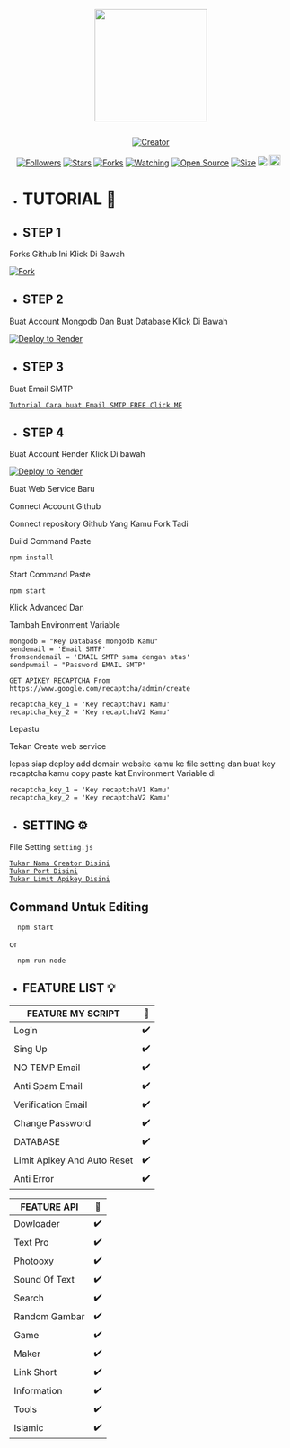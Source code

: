 
<p align="center">
<img src="https://telegra.ph/file/22cffdfa5155c4f9ca4ec.png" width="200" height="200"/>
</p>
<p align="center">
  <a href="#"><img src="http://readme-typing-svg.herokuapp.com?color=d1fa02&center=true&vCenter=true&multiline=false&lines=Welcome+To+Rest+Api+HXD+" alt="">
</p>
<p align="center">
<a href="#"><img title="Creator" src="https://img.shields.io/badge/Creator-HendraXD-red.svg?style=for-the-badge&logo=github"></a>
</p>
<p align="center">
<a href="https://github.com/p-store13?tab=followers"><img title="Followers" src="https://img.shields.io/github/followers/p-store13?color=green&style=flat-square"></a>
<a href="https://github.com/p-store13/api-hxd/stargazers/"><img title="Stars" src="https://img.shields.io/github/stars/p-store13/api-hxd?color=white&style=flat-square"></a>
<a href="https://github.com/p-store13/api-hxd/network/members"><img title="Forks" src="https://img.shields.io/github/forks/p-store13/api-hxd?color=yellow&style=flat-square"></a>
<a href="https://github.com/p-store13/api-hxd/watchers"><img title="Watching" src="https://img.shields.io/github/watchers/p-store13/api-hxd?label=Watchers&color=red&style=flat-square"></a>
<a href="https://github.com/p-store13/api-hxd"><img title="Open Source" src="https://badges.frapsoft.com/os/v2/open-source.svg?v=103"></a>
<a href="https://github.com/p-store13/api-hxd/"><img title="Size" src="https://img.shields.io/github/repo-size/p-store13/api-hxd?style=flat-square&color=darkred"></a>
<a href="https://hits.seeyoufarm.com"><img src="https://hits.seeyoufarm.com/api/count/incr/badge.svg?url=https%3A%2F%2Fgithub.com%2Fp-store13%2Fapi-hxd%2Fhit-counter&count_bg=%2379C83D&title_bg=%23555555&icon=probot.svg&icon_color=%2304FF00&title=hits&edge_flat=false"/></a>
<a href="https://github.com/p-store13/api-hxd/graphs/commit-activity"><img height="20" src="https://img.shields.io/badge/Maintained-No-red.svg"></a>&nbsp;&nbsp;
</p>


* # TUTORIAL 📌


* ## STEP 1
Forks Github Ini Klick Di Bawah

[![Fork](https://telegra.ph/file/0ac5b4f21a7c153f3bfc7.png)](https://github.com/p-store13/api-hxd/fork)


* ## STEP 2
Buat Account Mongodb Dan Buat Database Klick Di Bawah

[![Deploy to Render](https://telegra.ph/file/1bc5c9749e8a46d167619.png)](https://www.mongodb.com/cloud/atlas/register)

* ## STEP 3

Buat Email SMTP

 [`Tutorial Cara buat Email SMTP FREE Click ME`](https://www.youtube.com/watch?v=1YXVdyVuFGA)<br>

* ## STEP 4

 Buat Account Render Klick Di bawah

[![Deploy to Render](https://render.com/images/deploy-to-render-button.svg)](https://dashboard.render.com/) 

Buat Web Service Baru
  
Connect Account Github
  
Connect repository Github Yang Kamu Fork Tadi
  
Build Command Paste
```
npm install
```

Start Command Paste

```
npm start
```
  
Klick Advanced Dan
  
Tambah Environment Variable
  
```
mongodb = "Key Database mongodb Kamu"
sendemail = 'Email SMTP'
fromsendemail = 'EMAIL SMTP sama dengan atas'
sendpwmail = "Password EMAIL SMTP"

GET APIKEY RECAPTCHA From https://www.google.com/recaptcha/admin/create

recaptcha_key_1 = 'Key recaptchaV1 Kamu'
recaptcha_key_2 = 'Key recaptchaV2 Kamu'
```

  
Lepastu 
  
Tekan Create web service

lepas siap deploy add domain website kamu ke file setting dan buat key recaptcha kamu 
copy paste kat Environment Variable di

```
recaptcha_key_1 = 'Key recaptchaV1 Kamu'
recaptcha_key_2 = 'Key recaptchaV2 Kamu'
```
  

* ## SETTING ⚙️
File Setting ``setting.js``

[`Tukar Nama Creator Disini`](https://github.com/p-store13/api-hxd/blob/master/settings.js#:~:text=creator%20%3D%20%27-,%E4%B9%82%F0%9D%98%BC%F0%9D%99%A1%F0%9D%99%9E%F0%9D%99%A5%E4%B9%82,-%27%20//%20Nama)<br>
[`Tukar Port Disini`](https://github.com/p-store13/api-hxd/blob/master/settings.js#:~:text=port%20%3D-,8080,-//port%20host)<br>
[`Tukar Limit Apikey Disini`](https://github.com/p-store13/api-hxd/blob/master/settings.js#:~:text=LimitApikey%20%3D-,200,-//%20Limit%20Apikey%20default)<br>


## Command Untuk Editing

```
  npm start
```
  or
  
```
  npm run node
```

* ## FEATURE LIST 💡
  
  
| FEATURE MY SCRIPT |🌱|
| ------------- | ------------- |
| Login |✔️|
| Sing Up  |✔️|
| NO TEMP Email |✔️|
| Anti Spam Email  |✔️|
| Verification Email |✔️|
| Change Password  |✔️|
| DATABASE |✔️|
| Limit Apikey And Auto Reset |✔️|
| Anti Error |✔️|

  

| FEATURE API |🌱|
| ------------- | ------------- |
| Dowloader |✔️|
| Text Pro  |✔️|
| Photooxy  |✔️|
| Sound Of Text  |✔️|
| Search  |✔️|
| Random Gambar  |✔️|
| Game  |✔️|
| Maker |✔️|
| Link Short  |✔️|
| Information |✔️|
| Tools  |✔️|
| Islamic  |✔️|
